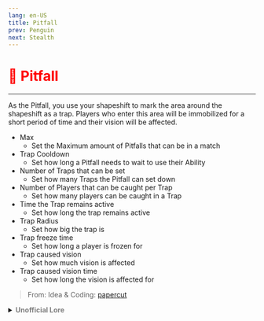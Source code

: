 ```yaml
---
lang: en-US
title: Pitfall
prev: Penguin
next: Stealth
---
```


# <font color=red>🤸 <b>Pitfall</b></font> <Badge text="Hindering" type="tip" vertical="middle"/>
---

As the Pitfall, you use your shapeshift to mark the area around the shapeshift as a trap. Players who enter this area will be immobilized for a short period of time and their vision will be affected.
* Max
  * Set the Maximum amount of Pitfalls that can be in a match
* Trap Cooldown
  * Set how long a Pitfall needs to wait to use their Ability
* Number of Traps that can be set
  * Set how many Traps the Pitfall can set down
* Number of Players that can be caught per Trap
  * Set how many players can be caught in a Trap
* Time the Trap remains active
  * Set how long the trap remains active
* Trap Radius
  * Set how big the trap is
* Trap freeze time
  * Set how long a player is frozen for
* Trap caused vision
  * Set how much vision is affected
* Trap caused vision time
  * Set how long the vision is affected for

> From: Idea & Coding: [papercut](https://github.com/lars-wu)

<details>
<summary><b><font color=gray>Unofficial Lore</font></b></summary>

Placeholder: This role is a ROLE OH EM GOSH
> Submitted by: Member
</details>